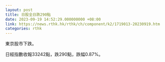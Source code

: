 ```yaml
---
layout: post
title: 日股全日跌290點
date: 2023-09-19 14:52:29.000000000 +08:00
link: https://news.rthk.hk/rthk/ch/component/k2/1719013-20230919.htm
categories: rthk
---
```


東京股市下跌。

日經指數收報33242點，跌290點，跌幅0.87%。
